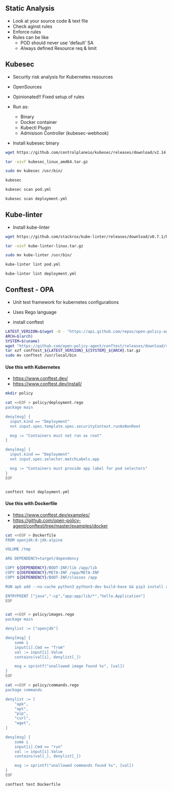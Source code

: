 ## Static Analysis
- Look at your source code & text file
- Check aginst rules
- Enforce rules
- Rules can be like
    - POD should never use 'default' SA
    - Always defined Resource req & limit

## Kubesec
- Security risk analysis for Kubernetes resources
- OpenSources
- Opinionated!! Fixed setup of rules

- Run as:
    - Binary
    - Docker container
    - Kubectl Plugin
    - Admisison Controller (kubesec-webhook)

- Install kubesec binary

```bash
wget https://github.com/controlplaneio/kubesec/releases/download/v2.14.2/kubesec_linux_amd64.tar.gz

tar -xzvf kubesec_linux_amd64.tar.gz

sudo mv kubesec /usr/bin/

kubesec

kubesec scan pod.yml

kubesec scan deployment.yml

```

## Kube-linter

- Install kube-linter
```bash
wget https://github.com/stackrox/kube-linter/releases/download/v0.7.1/kube-linter-linux.tar.gz

tar -xzvf kube-linter-linux.tar.gz

sudo mv kube-linter /usr/bin/

kube-linter lint pod.yml

kube-linter lint deployment.yml

```

## Conftest - OPA
- Unit test framework for kubernetes configurations
- Uses Rego language

- install conftest
```bash
LATEST_VERSION=$(wget -O - "https://api.github.com/repos/open-policy-agent/conftest/releases/latest" | grep '"tag_name":' | sed -E 's/.*"([^"]+)".*/\1/' | cut -c 2-)
ARCH=$(arch)
SYSTEM=$(uname)
wget "https://github.com/open-policy-agent/conftest/releases/download/v${LATEST_VERSION}/conftest_${LATEST_VERSION}_${SYSTEM}_${ARCH}.tar.gz"
tar xzf conftest_${LATEST_VERSION}_${SYSTEM}_${ARCH}.tar.gz
sudo mv conftest /usr/local/bin

```


#### Use this with Kubernetes
- https://www.conftest.dev/
- https://www.conftest.dev/install/

```bash
mkdir policy

cat <<EOF > policy/deployment.rego
package main

deny[msg] {
  input.kind == "Deployment"
  not input.spec.template.spec.securityContext.runAsNonRoot

  msg := "Containers must not run as root"
}

deny[msg] {
  input.kind == "Deployment"
  not input.spec.selector.matchLabels.app

  msg := "Containers must provide app label for pod selectors"
}
EOF


conftest test deployment.yml

```
#### Use this with Dockerfile
- https://www.conftest.dev/examples/
- https://github.com/open-policy-agent/conftest/tree/master/examples/docker

```bash
cat <<EOF > Dockerfile
FROM openjdk:8-jdk-alpine

VOLUME /tmp

ARG DEPENDENCY=target/dependency

COPY ${DEPENDENCY}/BOOT-INF/lib /app/lib
COPY ${DEPENDENCY}/META-INF /app/META-INF
COPY ${DEPENDENCY}/BOOT-INF/classes /app

RUN apk add --no-cache python3 python3-dev build-base && pip3 install awscli==1.18.1

ENTRYPOINT ["java","-cp","app:app/lib/*","hello.Application"]
EOF


cat <<EOF > policy/images.rego
package main

denylist := ["openjdk"]

deny[msg] {
	some i
	input[i].Cmd == "from"
	val := input[i].Value
	contains(val[i], denylist[_])

	msg = sprintf("unallowed image found %s", [val])
}
EOF

cat <<EOF > policy/commands.rego
package commands

denylist := [
	"apk",
	"apt",
	"pip",
	"curl",
	"wget",
]

deny[msg] {
	some i
	input[i].Cmd == "run"
	val := input[i].Value
	contains(val[_], denylist[_])

	msg := sprintf("unallowed commands found %s", [val])
}
EOF

conftest test Dockerfile

```